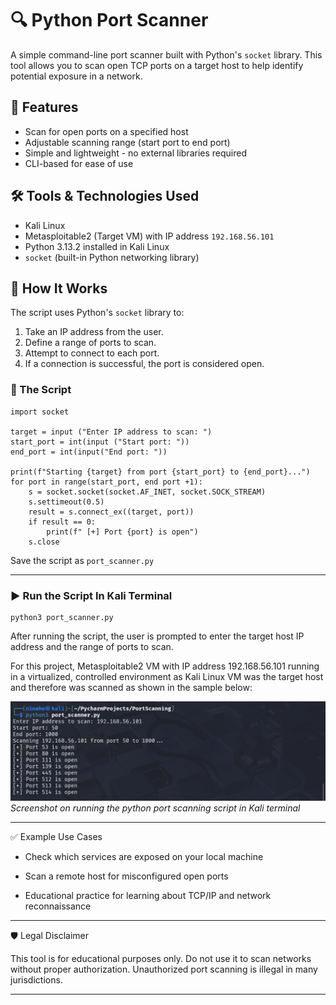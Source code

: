 # 🔍 Python Port Scanner

A simple command-line port scanner built with Python's `socket` library. This tool allows you to scan open TCP ports on a target host to help identify potential exposure in a network.

## 🚀 Features

- Scan for open ports on a specified host
- Adjustable scanning range (start port to end port)
- Simple and lightweight - no external libraries required
- CLI-based for ease of use

## 🛠️ Tools & Technologies Used

- Kali Linux 
- Metasploitable2 (Target VM) with IP address `192.168.56.101`
- Python 3.13.2 installed in Kali Linux
- `socket` (built-in Python networking library)

## 🧪 How It Works

The script uses Python's `socket` library to:

1. Take an IP address from the user.
2. Define a range of ports to scan.
3. Attempt to connect to each port.
4. If a connection is successful, the port is considered open.

### 🔧 The Script

```
import socket

target = input ("Enter IP address to scan: ")
start_port = int(input ("Start port: "))
end_port = int(input("End port: "))

print(f"Starting {target} from port {start_port} to {end_port}...")
for port in range(start_port, end port +1):
    s = socket.socket(socket.AF_INET, socket.SOCK_STREAM)
    s.settimeout(0.5)
    result = s.connect_ex((target, port))
    if result == 0:
        print(f" [+] Port {port} is open")
    s.close      
```
Save the script as `port_scanner.py`

---

### ▶️ Run the Script In Kali Terminal

```
python3 port_scanner.py
```

After running the script, the user is prompted to enter the target host IP address and the range of ports to scan. 

For this project, Metasploitable2 VM with IP address 192.168.56.101 running in a virtualized, controlled environment as Kali Linux VM was the target host and therefore was scanned as shown in the sample below:

![Running Python Port Scanning Script Screenshot](images/port_scanner.png)
*Screenshot on running the python port scanning script in Kali terminal*

---

✅ Example Use Cases

- Check which services are exposed on your local machine

- Scan a remote host for misconfigured open ports

- Educational practice for learning about TCP/IP and network reconnaissance

---

🛡️ Legal Disclaimer

This tool is for educational purposes only. Do not use it to scan networks without proper authorization. Unauthorized port scanning is illegal in many jurisdictions.

---
